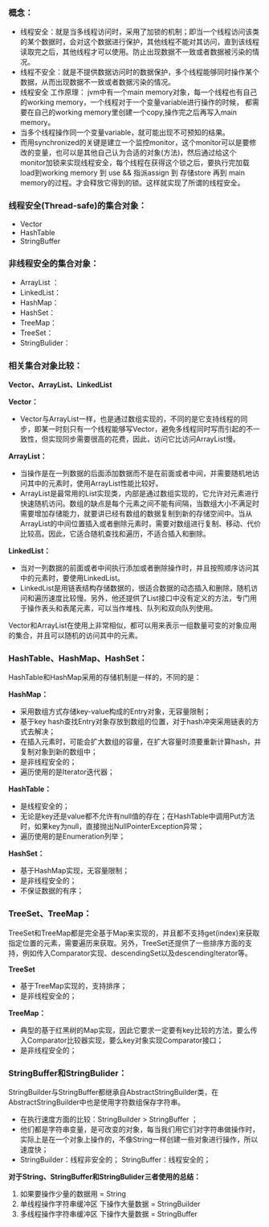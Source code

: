 ### 概念：
- 线程安全：就是当多线程访问时，采用了加锁的机制；即当一个线程访问该类的某个数据时，会对这个数据进行保护，其他线程不能对其访问，直到该线程读取完之后，其他线程才可以使用。防止出现数据不一致或者数据被污染的情况。
- 线程不安全：就是不提供数据访问时的数据保护，多个线程能够同时操作某个数据，从而出现数据不一致或者数据污染的情况。
- 线程安全 工作原理： jvm中有一个main memory对象，每一个线程也有自己的working memory，一个线程对于一个变量variable进行操作的时候， 都需要在自己的working memory里创建一个copy,操作完之后再写入main memory。 
- 当多个线程操作同一个变量variable，就可能出现不可预知的结果。 
- 而用synchronized的关键是建立一个监控monitor，这个monitor可以是要修改的变量，也可以是其他自己认为合适的对象(方法)，然后通过给这个monitor加锁来实现线程安全，每个线程在获得这个锁之后，要执行完加载load到working memory 到 use && 指派assign 到 存储store 再到 main memory的过程。才会释放它得到的锁。这样就实现了所谓的线程安全。

### 线程安全(Thread-safe)的集合对象：
- Vector 
- HashTable
- StringBuffer

### 非线程安全的集合对象：
- ArrayList ：
- LinkedList：
- HashMap：
- HashSet：
- TreeMap：
- TreeSet：
- StringBulider：

### 相关集合对象比较：
 **Vector、ArrayList、LinkedList** 

 **Vector：** 
- Vector与ArrayList一样，也是通过数组实现的，不同的是它支持线程的同步，即某一时刻只有一个线程能够写Vector，避免多线程同时写而引起的不一致性，但实现同步需要很高的花费，因此，访问它比访问ArrayList慢。 

 **ArrayList：** 

- 当操作是在一列数据的后面添加数据而不是在前面或者中间，并需要随机地访问其中的元素时，使用ArrayList性能比较好。 
- ArrayList是最常用的List实现类，内部是通过数组实现的，它允许对元素进行快速随机访问。数组的缺点是每个元素之间不能有间隔，当数组大小不满足时需要增加存储能力，就要讲已经有数组的数据复制到新的存储空间中。当从ArrayList的中间位置插入或者删除元素时，需要对数组进行复制、移动、代价比较高。因此，它适合随机查找和遍历，不适合插入和删除。 

 **LinkedList：**  

- 当对一列数据的前面或者中间执行添加或者删除操作时，并且按照顺序访问其中的元素时，要使用LinkedList。 
- LinkedList是用链表结构存储数据的，很适合数据的动态插入和删除，随机访问和遍历速度比较慢。另外，他还提供了List接口中没有定义的方法，专门用于操作表头和表尾元素，可以当作堆栈、队列和双向队列使用。

Vector和ArrayList在使用上非常相似，都可以用来表示一组数量可变的对象应用的集合，并且可以随机的访问其中的元素。

### HashTable、HashMap、HashSet：
HashTable和HashMap采用的存储机制是一样的，不同的是： 

 **HashMap：**  
- 采用数组方式存储key-value构成的Entry对象，无容量限制； 
- 基于key hash查找Entry对象存放到数组的位置，对于hash冲突采用链表的方式去解决； 
- 在插入元素时，可能会扩大数组的容量，在扩大容量时须要重新计算hash，并复制对象到新的数组中； 
- 是非线程安全的； 
- 遍历使用的是Iterator迭代器；

 **HashTable：**  
- 是线程安全的； 
- 无论是key还是value都不允许有null值的存在；在HashTable中调用Put方法时，如果key为null，直接抛出NullPointerException异常； 
- 遍历使用的是Enumeration列举；

 **HashSet：** 
- 基于HashMap实现，无容量限制； 
- 是非线程安全的； 
- 不保证数据的有序；

### TreeSet、TreeMap： 
TreeSet和TreeMap都是完全基于Map来实现的，并且都不支持get(index)来获取指定位置的元素，需要遍历来获取。另外，TreeSet还提供了一些排序方面的支持，例如传入Comparator实现、descendingSet以及descendingIterator等。 

  **TreeSet** 
- 基于TreeMap实现的，支持排序； 
- 是非线程安全的；

 **TreeMap：**  
- 典型的基于红黑树的Map实现，因此它要求一定要有key比较的方法，要么传入Comparator比较器实现，要么key对象实现Comparator接口； 
- 是非线程安全的；

### StringBuffer和StringBulider： 
StringBuilder与StringBuffer都继承自AbstractStringBuilder类，在AbstractStringBuilder中也是使用字符数组保存字符串。
- 在执行速度方面的比较：StringBuilder > StringBuffer ； 
- 他们都是字符串变量，是可改变的对象，每当我们用它们对字符串做操作时，实际上是在一个对象上操作的，不像String一样创建一些对象进行操作，所以速度快； 
- StringBuilder：线程非安全的； StringBuffer：线程安全的；

**对于String、StringBuffer和StringBulider三者使用的总结：**  
1. 如果要操作少量的数据用 = String 
1. 单线程操作字符串缓冲区 下操作大量数据 = StringBuilder 
1. 多线程操作字符串缓冲区 下操作大量数据 = StringBuffer
